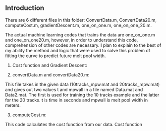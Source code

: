 ## Introduction

There are 6 different files in this folder: ConvertData.m, ConvertData20.m, computeCost.m, gradientDescent.m, one_on_one.m, one_on_one_20.m.

The actual machine learning codes that trains the data are one_on_one.m and one_on_one20.m, however, in order to understand this code, comprehension of other codes are necessary.
I plan to explain to the best of my ability the method and logic that were used to solve this problem of fitting the curve to predict future melt pool width.

1. Cost function and Gradient Descent:




2. convertData.m and convertData20.m: 

This file takes in the given data (10tracks_mpw.mat and 20tracks_mpw.mat) and gives out two values t and mpwall in a file named Data.mat and Data2.mat.
The first is used for training the 10 tracks example and the latter for the 20 tracks. t is time in seconds and mpwall is melt pool width in meters.

3. computeCost.m:

This code calculates the cost function from our data. Cost function 
